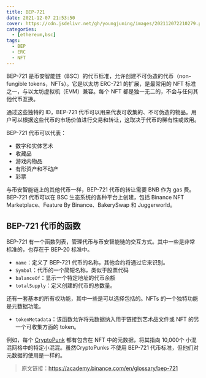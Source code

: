 ```yaml
---
title: BEP-721
date: 2021-12-07 21:53:50
cover: https://cdn.jsdelivr.net/gh/youngjuning/images/202112072210279.png
categories:
  - [ethereum,bsc]
tags:
  - BEP
  - ERC
  - NFT
---
```


BEP-721 是币安智能链（BSC）的代币标准，允许创建不可伪造的代币（non-fungible tokens，NFTs）。它是以太坊 ERC-721 的扩展，是最常用的 NFT 标准之一，与以太坊虚拟机（EVM）兼容。每个 NFT 都是独一无二的，不会与任何其他代币互换。

通过这些独特的 ID，BEP-721 代币可以用来代表可收集的、不可伪造的物品。用户可以根据这些代币的市场价值进行交易和转让，这取决于代币的稀有性或效用。

BEP-721 代币可以代表：

- 数字和实体艺术
- 收藏品
- 游戏内物品
- 有形资产和不动产
- 彩票

与币安智能链上的其他代币一样，BEP-721 代币的转让需要 BNB 作为 gas 费。BEP-721 代币可以在 BSC 生态系统的各种平台上创建，包括 Binance NFT Marketplace、Feature By Binance、BakerySwap 和 Juggerworld。

## BEP-721 代币的函数

BEP-721 有一个函数列表，管理代币与币安智能链的交互方式。其中一些是非常标准的，也存在于 BEP-20 标准中。

- `name`：定义了 BEP-721 代币的名称，其他合约将通过它来识别。
- `Symbol`：代币的一个简短名称，类似于股票代码
- `balanceOf`：显示一个特定地址的代币余额
- `totalSupply`：定义创建的代币的总数量。

还有一套基本的所有权功能，其中一些是可以选择包括的。NFTs 的一个独特功能是元数据功能。

- `tokenMetadata`：该函数允许将元数据纳入用于链接到艺术品文件或 NFT 的另一个可收集方面的 token。

例如，每个 [CryptoPunk](https://academy.binance.com/en/articles/what-are-cryptopunks) 都有包含在 NFT 中的元数据，将其指向 10,000个 小混混网格中的特定小混混。虽然CryptoPunks 不使用 BEP-721 代币标准，但他们对元数据的使用是一样的。

> 原文链接：https://academy.binance.com/en/glossary/bep-721
